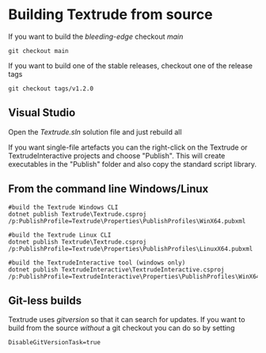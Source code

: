 # Building Textrude from source

If you want to build the *bleeding-edge* checkout *main*

`git checkout main`

If you want to build one of the stable releases, checkout one of the release tags

`git checkout tags/v1.2.0`

## Visual Studio

Open the *Textrude.sln* solution file and just rebuild all

If you want single-file artefacts you can  the right-click on the Textrude or TextrudeInteractive projects and choose "Publish".  This will create executables in the "Publish" folder and also copy the standard script library.

## From the command line Windows/Linux

``` 
#build the Textrude Windows CLI 
dotnet publish Textrude\Textrude.csproj /p:PublishProfile=Textrude\Properties\PublishProfiles\WinX64.pubxml

#build the Textrude Linux CLI 
dotnet publish Textrude\Textrude.csproj /p:PublishProfile=Textrude\Properties\PublishProfiles\LinuxX64.pubxml

#build the TextrudeInteractive tool (windows only)
dotnet publish TextrudeInteractive\TextrudeInteractive.csproj /p:PublishProfile=TextrudeInteractive\Properties\PublishProfiles\WinX64.pubxml
```

## Git-less builds

Textrude uses *gitversion* so that it can search for updates.  If you want to build from the source *without* a git checkout you can do so by setting 

`DisableGitVersionTask=true`


